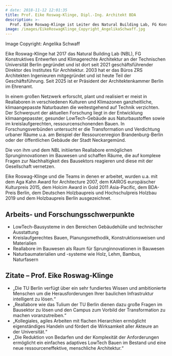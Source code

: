 ```yaml
---
# date: 2018-11-12 12:01:35
title: Prof. Eike Roswag-Klinge, Dipl.-Ing. Architekt BDA
description: >-
  Prof. Eike Roswag-Klinge ist Leiter des Natural Building Lab, FG Konstruktives Entwerfen und Klimagerechte Architektur an der TU Berlin und Mitgründer von ZRS Architekten Ingenieure. Er forscht meist in Reallaboren im Bauwesen und Forschungsverbünden zu LowTech-Gebäudesystemen aus Naturbaustoffen und menschlicher, kreislaufgerechter Architektur. Er engagiert sich für agile Organisationsstrukturen und Diversität in allen Arbeitsbereichen der Wissenschaft und Praxis. <br><br><br><br><br><br>
image: /images/EikeRoswagKlinge_Copyright_AngelikaSchwaff.jpg
---
```

Image Copyright: Angelika Schwaff

Eike Roswag-Klinge hat 2017 das Natural Building Lab (NBL), FG Konstruktives Entwerfen und Klimagerechte Architektur an der Technischen Universität Berlin gegründet und ist dort seit 2021 geschäftsführender Direktor des Institutes für Architektur. 2003 hat er das Büros ZRS Architekten Ingenieuren mitgegründet und ist heute Teil der Geschäftsführung. Seit 2025 ist er Präsident der Architektenkammer Berlin im Ehrenamt. 

In einem großen Netzwerk erforscht, plant und realisiert er meist in Reallaboren in verschiedenen Kulturen und Klimazonen ganzheitliche, klimaangepasste Naturbauten die weitestgehend auf Technik verzichten. Der Schwerpunt der aktuellen Forschung liegt in der Entwicklung klimaangepasster, gesunder LowTech-Gebäude aus Naturbaustoffen sowie im kreislaufgerechten, ressourcenschonenden Bauen. In Forschungsverbünden untersucht er die Transformation und Verdichtung urbaner Räume u.a. am Beispiel der Ressourcenregion Brandenburg-Berlin oder der öffentlichen Gebäude der Stadt Neckargemünd. 

Die von ihm und dem NBL initiierten Reallabore ermöglichen Sprunginnovationen im Bauwesen und schaffen Räume, die auf komplexe Fragen zur Nachhaltigkeit des Bausektors reagieren und diese mit der Gesellschaft vernetzen. 

Eike Roswag-Klinge und die Teams in denen er arbeitet, wurden u.a. mit dem Aga Kahn Award for Architecture 2007, dem KAIROS europäischer Kulturpreis 2015, dem Holcim Award in Gold 2011 Asia-Pacific, dem BDA-Preis Berlin, dem Deutschen Holzbaupreis und Hochschulpreis Holzbau 2019 und dem Holzbaupreis Berlin ausgezeichnet.

## Arbeits- und Forschungsschwerpunkte
- LowTech-Bausysteme in den Bereichen Gebäudehülle und technischer Ausstattung 
- Kreislaufgerechtes Bauen, Planungsmethodik, Konstruktionsweisen und Materialien 
- Reallabore im Bauwesen als Raum für Sprunginnovationen in Bauwesen 
- Naturbaumaterialien und -systeme wie Holz, Lehm, Bambus, Naturfasern 

## Zitate – Prof. Eike Roswag-Klinge
- „Die TU Berlin verfügt über ein sehr fundiertes Wissen und ambitionierte Menschen um die Herausforderungen Ihrer baulichen Infrastruktur intelligent zu lösen.“
- „Reallabore wie das Tulium der TU Berlin dienen dazu große Fragen im Bausektor zu lösen und den Campus zum Vorbild der Transformation zu machen voranzutreiben.“   
- „Kollegiales, agiles Arbeiten mit flachen Hierarchien ermöglicht eigenständiges Handeln und fördert die Wirksamkeit aller Akteure an der Universität.“  
- „Die Reduktion von Bedarfen und der Komplexität der Anforderungen ermöglicht ein einfaches adaptives LowTech Bauen im Bestand und eine neue ressourceneffektive, menschliche Architektur.“ 